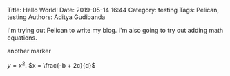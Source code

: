 Title: Hello World!
Date: 2019-05-14 16:44
Category: testing
Tags: Pelican, testing
Authors: Aditya Gudibanda




I'm trying out Pelican to write my blog. I'm also going to try out adding math equations.

another
marker

$y = x^2$. $x = \frac{-b + 2c}{d}$

